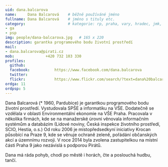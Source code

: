 ```yaml
---
uid: dana.balcarova
name:     Dana Balcarová  	# běžně používáné jméno
fullname: Dana Balcarová  	# jméno s tituly etc.
category:                 	# kategorie: rp, praha, vary, hradec, jmk, senat
- ga
- psp
img: people/dana-balcarova.jpg   # 165 x 220
description: garantka programového bodu životní prostředí             	# kratký popis, max 160 znaků
mail:
- dana.balcarova@pirati.cz
mob:			  +420 732 103 330
profiles:
  github:                 
  facebook: 		  https://www.facebook.com/dana.balcarova
  twitter: 		  
  flickr:     		  https://www.flickr.com/search/?text=dana%20balcarov%C3%A1
ordga: 11
ordpsp: 5
---
```


Dana Balcarová (* 1960, Pardubice) je garantkou programového bodu životní prostředí. Vystudovala SPŠE a informatiku na VŠE. Dodatečně se vzdělala v oblasti Environmentální ekonomie na VŠE Praha.‭ Pracovala v několika firmách,‭ ‬kde se na manažerské úrovni věnovala informačním systémům a databázím‭ (‬Lidové noviny,‭ ‬Česká inspekce životního prostředí,‭ ‬SCIO,‭ ‬Hestia,‭ ‬o.s.‭‭)‬‭ Od roku‭ ‬2006‭ ‬je místopředsedkyní iniciativy Krocan působící na Praze‭ ‬9, kde se věnuje ochraně zeleně, ‬pořádání občanských akcí a územnímu rozvoji.‭ V roce 2014 byla zvolena zastupitelkou na místní části Praha 9 jako nezávislá s podporou Pirátů.

Dana má ráda pohyb,‭ ‬chodí po městě i horách,‭ ‬čte a poslouchá hudbu,‭ ‬tančí.‭ ‬

